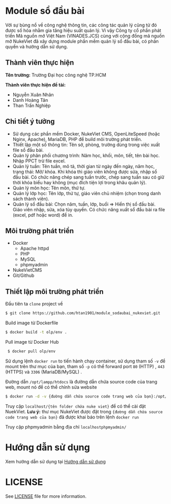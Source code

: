 # Module sổ đầu bài
Với sự bùng nổ về công nghệ thông tin, các công tác quản lý cũng từ đó được số hóa nhằm gia tăng hiệu suất quản lý. Vì vậy Công ty cổ phần phát triển Mã nguồn mở Việt Nam (VINADES.JCS) cùng với cộng đồng mã nguồn mở NukeViet đã xây dựng module phần mềm quản lý sổ đầu bài, có phân quyền và hướng dẫn sử dụng.

## Thành viên thực hiện
**Tên trường:** Trường Đại học công nghệ TP.HCM

**Thành viên thực hiện đề tài:**
- Nguyễn Xuân Nhân
- Danh Hoàng Tân
- Than Trấn Nghiệp

## Chi tiết ý tưởng
- Sử dụng các phần mềm Docker, NukeViet CMS, OpenLiteSpeed (hoặc Nginx, Apache), MariaDB, PHP để build môi trường phát triển.
- Thiết lập một số thông tin: Tên sở, phòng, trường dùng trong việc xuất file sổ đầu bài.
- Quản lý phân phối chương trình: Năm học, khối, môn, tiết, tên bài học. Nhập PPCT trừ file excel.
- Quản lý tuần: Tên tuần, mô tả, thời gian từ ngày đến ngày, năm học, trạng thái: Mở/ khóa. Khi khóa thì giáo viên không được sửa, nhập sổ đầu bài. Có chức năng chép sang tuần trước, chép sang tuần sau có giữ thời khóa biểu hay không (mục đích tiện lợi trong khâu quản lý).
- Quản lý môn học: Tên môn, thứ tự.
- Quản lý lớp học: Tên lớp, thứ tự, giáo viên chủ nhiệm (chọn trong danh sách thành viên).
- Quản lý sổ đầu bài: Chọn năm, tuần, lớp, buổi => Hiển thị sổ đầu bài. Giáo viên nhập, sửa, xóa tùy quyền. Có chức năng xuất sổ đầu bài ra file (excel, pdf hoặc word) để in.

## Môi trường phát triển
- Docker
    - Apache httpd
    - PHP
    - MySQL
    - phpmyadmin
- NukeVietCMS
- Git/Github

## Thiết lập môi trường phát triển
Đầu tiên ta `clone` project về

```sh
$ git clone https://github.com/htan1901/module_sodaubai_nukeviet.git
```

Build image từ Dockerfile

```sh
$ docker build -t olp/env .
```

Pull image từ Docker Hub

```sh
 $ docker pull olp/env
```

Sử dụng lệnh `docker run` to tiến hành chạy container, sử dụng tham số `-v` để mount trên thư mục của bạn, tham số `-p` có thể forward port `80` (HTTP) , `443` (HTTPS) và `3306` (MariaDB/MySQL) .

Đường dẫn `/opt/lampp/htdocs` là đường dẫn chứa source code của trang web, mount nó để có thể chỉnh sửa website

```sh
$ docker run -d -v {đường dẫn chứa source code trang web của bạn}:/opt/lampp/htdocs -p 80:80 -p 443:443 -p 3306:3306 olp/env
```

Truy cập `localhost/{tên folder chứa nuke viet}` để có thể cài đặt NuekViet. **Lưu ý:** thư mục NukeViet được
đặt trong `{đường dẫn chứa source code trang web của bạn}` đã được khai báo trên lệnh `docker run`

Truy cập phpmyadmin bằng địa chỉ `localhostphpmyadmin/`

# Hướng dẫn sử dụng

Xem hướng dẫn sử dụng tại [Hướng dẫn sử dụng](https://github.com/htan1901/module_sodaubai_nukeviet/wiki)

# LICENSE

See [LICENSE](LICENSE) file for more information.

